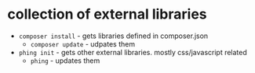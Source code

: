 collection of external libraries
================================

* `composer install` - gets libraries defined in composer.json
    * `composer update` - udpates them
* `phing init` - gets other external libraries. mostly css/javascript related
    * `phing` - updates them
